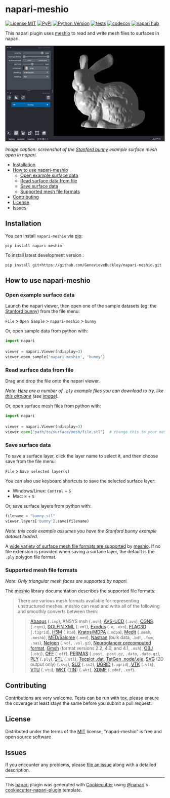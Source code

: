# napari-meshio

[![License MIT](https://img.shields.io/pypi/l/napari-meshio.svg?color=green)](https://github.com/GenevieveBuckley/napari-meshio/raw/main/LICENSE)
[![PyPI](https://img.shields.io/pypi/v/napari-meshio.svg?color=green)](https://pypi.org/project/napari-meshio)
[![Python Version](https://img.shields.io/pypi/pyversions/napari-meshio.svg?color=green)](https://python.org)
[![tests](https://github.com/GenevieveBuckley/napari-meshio/workflows/tests/badge.svg)](https://github.com/GenevieveBuckley/napari-meshio/actions)
[![codecov](https://codecov.io/gh/GenevieveBuckley/napari-meshio/branch/main/graph/badge.svg)](https://codecov.io/gh/GenevieveBuckley/napari-meshio)
[![napari hub](https://img.shields.io/endpoint?url=https://api.napari-hub.org/shields/napari-meshio)](https://napari-hub.org/plugins/napari-meshio)

This napari plugin uses [meshio](https://github.com/nschloe/meshio) to read and write mesh files to surfaces in napari.

![Screenshot: Stanford bunny example data in napari](assets/bunny-screenshot.png)

*Image caption: screenshot of the [Stanford bunny](http://graphics.stanford.edu/data/3Dscanrep/) example surface mesh open in napari.*

<!--
Don't miss the full getting started guide to set up your new package:
https://github.com/napari/cookiecutter-napari-plugin#getting-started

and review the napari docs for plugin developers:
https://napari.org/stable/plugins/index.html
-->

- [Installation](#installation)
- [How to use napari-meshio](#how-to-use-napari-meshio)
    - [Open example surface data](#open-example-surface-data)
    - [Read surface data from file](#read-surface-data-from-file)
    - [Save surface data](#save-surface-data)
    - [Supported mesh file formats](#supported-mesh-file-formats)
- [Contributing](#contributing)
- [License](#license)
- [Issues](#issues)

## Installation

You can install `napari-meshio` via [pip]:

    pip install napari-meshio



To install latest development version :

    pip install git+https://github.com/GenevieveBuckley/napari-meshio.git


## How to use napari-meshio

### Open example surface data

Launch the napari viewer, then open one of the sample datasets (eg: the [Stanford bunny](http://graphics.stanford.edu/data/3Dscanrep/)) from the file menu:

`File` > `Open Sample` > `napari-meshio` > `bunny`

Or, open sample data from python with:

```python
import napari

viewer = napari.Viewer(ndisplay=3)
viewer.open_sample('napari-meshio', 'bunny')
```

### Read surface data from file

Drag and drop the file onto the napari viewer.

*Note: [Here](https://people.sc.fsu.edu/~jburkardt/data/ply/ply.html) are a number of `.ply` example files you can download to try, like [this airplane](https://people.sc.fsu.edu/~jburkardt/data/ply/airplane.ply) (see [image](https://people.sc.fsu.edu/~jburkardt/data/ply/airplane.png)).*


Or, open surface mesh files from python with:

```python
import napari

viewer = napari.Viewer(ndisplay=3)
viewer.open("path/to/surface/mesh/file.stl")  # change this to your mesh filename
```

### Save surface data

To save a surface layer, click the layer name to select it, and then choose save from the file menu:

`File` > `Save selected layer(s)`

You can also use keyboard shortcuts to save the selected surface layer:
- Windows/Linux: `Control` + `S`
- Mac: `⌘` + `S`

Or, save surface layers from python with:
```python
filename = "bunny.stl"
viewer.layers['bunny'].save(filename)
```
*Note: this code example assumes you have the Stanford bunny example dataset loaded.*

A [wide variety of surface mesh file formats are supported](#supported-mesh-file-formats) by
[meshio](https://github.com/nschloe/meshio).
If no file extension is provided when saving a surface layer,
the default is the `.ply` polygon file format.

### Supported mesh file formats

*Note: Only triangular mesh faces are supported by napari.*

The [meshio](https://github.com/nschloe/meshio) library documentation describes the supported file formats:

> There are various mesh formats available for representing unstructured meshes.
meshio can read and write all of the following and smoothly converts between them:
>
>> [Abaqus](http://abaqus.software.polimi.it/v6.14/index.html) (`.inp`),
>> ANSYS msh (`.msh`),
>> [AVS-UCD](https://lanl.github.io/LaGriT/pages/docs/read_avs.html) (`.avs`),
>> [CGNS](https://cgns.github.io/) (`.cgns`),
>> [DOLFIN XML](https://manpages.ubuntu.com/manpages/jammy/en/man1/dolfin-convert.1.html) (`.xml`),
>> [Exodus](https://nschloe.github.io/meshio/exodus.pdf) (`.e`, `.exo`),
>> [FLAC3D](https://www.itascacg.com/software/flac3d) (`.f3grid`),
>> [H5M](https://www.mcs.anl.gov/~fathom/moab-docs/h5mmain.html) (`.h5m`),
>> [Kratos/MDPA](https://github.com/KratosMultiphysics/Kratos/wiki/Input-data) (`.mdpa`),
>> [Medit](https://people.sc.fsu.edu/~jburkardt/data/medit/medit.html) (`.mesh`, `.meshb`),
>> [MED/Salome](https://docs.salome-platform.org/latest/dev/MEDCoupling/developer/med-file.html) (`.med`),
>> [Nastran](https://help.autodesk.com/view/NSTRN/2019/ENU/?guid=GUID-42B54ACB-FBE3-47CA-B8FE-475E7AD91A00) (bulk data, `.bdf`, `.fem`, `.nas`),
>> [Netgen](https://github.com/ngsolve/netgen) (`.vol`, `.vol.gz`),
>> [Neuroglancer precomputed format](https://github.com/google/neuroglancer/tree/master/src/neuroglancer/datasource/precomputed#mesh-representation-of-segmented-object-surfaces),
>> [Gmsh](https://gmsh.info/doc/texinfo/gmsh.html#File-formats) (format versions 2.2, 4.0, and 4.1, `.msh`),
>> [OBJ](https://en.wikipedia.org/wiki/Wavefront_.obj_file) (`.obj`),
>> [OFF](https://segeval.cs.princeton.edu/public/off_format.html) (`.off`),
>> [PERMAS](https://www.intes.de) (`.post`, `.post.gz`, `.dato`, `.dato.gz`),
>> [PLY](<https://en.wikipedia.org/wiki/PLY_(file_format)>) (`.ply`),
>> [STL](<https://en.wikipedia.org/wiki/STL_(file_format)>) (`.stl`),
>> [Tecplot .dat](http://paulbourke.net/dataformats/tp/),
>> [TetGen .node/.ele](https://wias-berlin.de/software/tetgen/fformats.html),
>> [SVG](https://www.w3.org/TR/SVG/) (2D output only) (`.svg`),
>> [SU2](https://su2code.github.io/docs_v7/Mesh-File/) (`.su2`),
>> [UGRID](https://www.simcenter.msstate.edu/software/documentation/ug_io/3d_grid_file_type_ugrid.html) (`.ugrid`),
>> [VTK](https://vtk.org/wp-content/uploads/2015/04/file-formats.pdf) (`.vtk`),
>> [VTU](https://vtk.org/Wiki/VTK_XML_Formats) (`.vtu`),
>> [WKT](https://en.wikipedia.org/wiki/Well-known_text_representation_of_geometry) ([TIN](https://en.wikipedia.org/wiki/Triangulated_irregular_network)) (`.wkt`),
>> [XDMF](https://xdmf.org/index.php/XDMF_Model_and_Format) (`.xdmf`, `.xmf`).

## Contributing

Contributions are very welcome. Tests can be run with [tox], please ensure
the coverage at least stays the same before you submit a pull request.

## License

Distributed under the terms of the [MIT] license,
"napari-meshio" is free and open source software

## Issues

If you encounter any problems, please [file an issue] along with a detailed description.

[napari]: https://github.com/napari/napari
[Cookiecutter]: https://github.com/audreyr/cookiecutter
[@napari]: https://github.com/napari
[MIT]: http://opensource.org/licenses/MIT
[BSD-3]: http://opensource.org/licenses/BSD-3-Clause
[GNU GPL v3.0]: http://www.gnu.org/licenses/gpl-3.0.txt
[GNU LGPL v3.0]: http://www.gnu.org/licenses/lgpl-3.0.txt
[Apache Software License 2.0]: http://www.apache.org/licenses/LICENSE-2.0
[Mozilla Public License 2.0]: https://www.mozilla.org/media/MPL/2.0/index.txt
[cookiecutter-napari-plugin]: https://github.com/napari/cookiecutter-napari-plugin

[file an issue]: https://github.com/GenevieveBuckley/napari-meshio/issues

[napari]: https://github.com/napari/napari
[tox]: https://tox.readthedocs.io/en/latest/
[pip]: https://pypi.org/project/pip/
[PyPI]: https://pypi.org/

----------------------------------

This [napari] plugin was generated with [Cookiecutter] using [@napari]'s [cookiecutter-napari-plugin] template.
